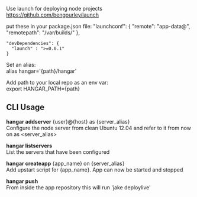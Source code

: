 Use launch for deploying node projects
https://github.com/bengourley/launch


put these in your package.json file:
    "launchconf": {
      "remote":     "app-data@<host>",
      "remotepath": "/var/builds/"
    },
    
    "devDependencies": {
      "launch" : ">=0.0.1"
    }


Set an alias:  
    alias hangar='{path}/hangar'

Add path to your local repo as an env var:  
    export HANGAR_PATH={path}


CLI Usage
---------
**hangar addserver** {user}@{host} as {server_alias}  
Configure the node server from clean Ubuntu 12.04 and refer to it from now on as <server_alias>

**hangar listservers**  
List the servers that have been configured

**hangar createapp** {app_name} on {server_alias}  
Add upstart script for {app_name}. App can now be started and stopped

**hangar push**  
From inside the app repository this will run 'jake deploylive'
